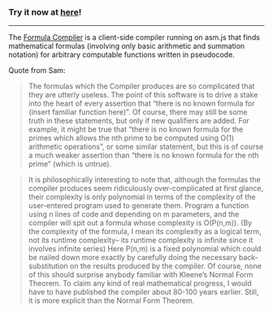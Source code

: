 ### Try it now at [here](http://minxomat.github.io/FormulaCompiler)!

-----

The [Formula Compiler](http://git.io/math) is a client-side compiler running on asm.js that finds mathematical formulas (involving only basic arithmetic and summation notation) for arbitrary computable functions written in pseudocode.

Quote from Sam:

> The formulas which the Compiler produces are so complicated that they are utterly useless. The point of this software is to drive a stake into the heart of every assertion that “there is no known formula for (insert familiar function here)”. Of course, there may still be some truth in these statements, but only if new qualifiers are added. For example, it might be true that “there is no known formula for the primes which allows the nth prime to be computed using O(1) arithmetic operations”, or some similar statement, but this is of course a much weaker assertion than “there is no known formula for the nth prime” (which is untrue).

> It is philosophically interesting to note that, although the formulas the compiler produces seem ridiculously over-complicated at first glance, their complexity is only polynomial in terms of the complexity of the user-entered program used to generate them. Program a function using n lines of code and depending on m parameters, and the compiler will spit out a formula whose complexity is O(P(n,m)). (By the complexity of the formula, I mean its complexity as a logical term, not its runtime complexity– its runtime complexity is infinite since it involves infinite series) Here P(n,m) is a fixed polynomial which could be nailed down more exactly by carefully doing the necessary back-substitution on the results produced by the compiler. Of course, none of this should surprise anybody familiar with Kleene’s Normal Form Theorem. To claim any kind of real mathematical progress, I would have to have published the compiler about 80-100 years earlier. Still, it is more explicit than the Normal Form Theorem.
